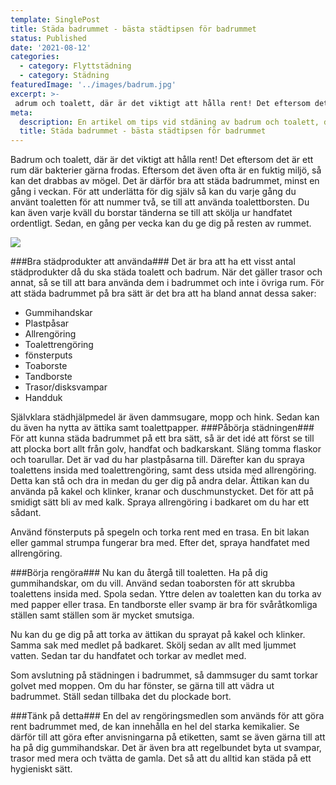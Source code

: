```yaml
---
template: SinglePost
title: Städa badrummet - bästa städtipsen för badrummet
status: Published
date: '2021-08-12'
categories:
  - category: Flyttstädning
  - category: Städning
featuredImage: '../images/badrum.jpg'
excerpt: >-
 adrum och toalett, där är det viktigt att hålla rent! Det eftersom det är ett rum där bakterier gärna frodas. Eftersom det även ofta är en fuktig miljö, så kan det drabbas av mögel. Det är därför bra att städa badrummet, minst en gång i veckan.
meta:
  description: En artikel om tips vid stdäning av badrum och toalett, de i särklass viktigaste rummen att hålla ordentligt rena.
  title: Städa badrummet - bästa städtipsen för badrummet
---
```


Badrum och toalett, där är det viktigt att hålla rent! Det eftersom det är ett rum där bakterier gärna frodas. Eftersom det även ofta är en fuktig miljö, så kan det drabbas av mögel. Det är därför bra att städa badrummet, minst en gång i veckan. För att underlätta för dig själv så kan du varje gång du använt toaletten för att nummer två, se till att använda toalettborsten. Du kan även varje kväll du borstar tänderna se till att skölja ur handfatet ordentligt. Sedan, en gång per vecka kan du ge dig på resten av rummet.

![](/images/badrum.jpg)

###Bra städprodukter att använda###
Det är bra att ha ett visst antal städprodukter då du ska städa toalett och badrum. När det gäller trasor och annat, så se till att bara använda dem i badrummet och inte i övriga rum. För att städa badrummet på bra sätt är det bra att ha bland annat dessa saker:
-	Gummihandskar
-	Plastpåsar
-	Allrengöring
-	Toalettrengöring
-	fönsterputs
-	Toaborste
-	Tandborste
-	Trasor/disksvampar
-	Handduk 

Självklara städhjälpmedel är även dammsugare, mopp och hink. Sedan kan du även ha nytta av ättika samt toalettpapper. 
###Påbörja städningen###
För att kunna städa badrummet på ett bra sätt, så är det idé att först se till att plocka bort allt från golv, handfat och badkarskant. Släng tomma flaskor och toarullar. Det är vad du har plastpåsarna till. Därefter kan du spraya toalettens insida med toalettrengöring, samt dess utsida med allrengöring. Detta kan stå och dra in medan du ger dig på andra delar. Ättikan kan du använda på kakel och klinker, kranar och duschmunstycket. Det för att på smidigt sätt bli av med kalk. Spraya allrengöring i badkaret om du har ett sådant.

Använd fönsterputs på spegeln och torka rent med en trasa. En bit lakan eller gammal strumpa fungerar bra med. Efter det, spraya handfatet med allrengöring.

###Börja rengöra###
Nu kan du återgå till toaletten. Ha på dig gummihandskar, om du vill. Använd sedan toaborsten för att skrubba toalettens insida med. Spola sedan. Yttre delen av toaletten kan du torka av med papper eller trasa. En tandborste eller svamp är bra för svåråtkomliga ställen samt ställen som är mycket smutsiga. 

Nu kan du ge dig på att torka av ättikan du sprayat på kakel och klinker. Samma sak med medlet på badkaret. Skölj sedan av allt med ljummet vatten. Sedan tar du handfatet och torkar av medlet med.

Som avslutning på städningen i badrummet, så dammsuger du samt torkar golvet med moppen. Om du har fönster, se gärna till att vädra ut badrummet. Ställ sedan tillbaka det du plockade bort.

###Tänk på detta###
En del av rengöringsmedlen som används för att göra rent badrummet med, de kan innehålla en hel del starka kemikalier. Se därför till att göra efter anvisningarna på etiketten, samt se även gärna till att ha på dig gummihandskar. Det är även bra att regelbundet byta ut svampar, trasor med mera och tvätta de gamla. Det så att du alltid kan städa på ett hygieniskt sätt. 




